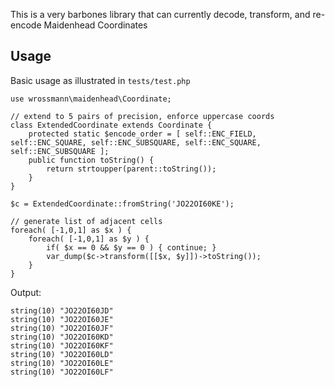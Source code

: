 This is a very barbones library that can currently decode, transform, and re-encode Maidenhead Coordinates

## Usage

Basic usage as illustrated in `tests/test.php`

```
use wrossmann\maidenhead\Coordinate;

// extend to 5 pairs of precision, enforce uppercase coords
class ExtendedCoordinate extends Coordinate {
    protected static $encode_order = [ self::ENC_FIELD, self::ENC_SQUARE, self::ENC_SUBSQUARE, self::ENC_SQUARE, self::ENC_SUBSQUARE ];
    public function toString() {
        return strtoupper(parent::toString());
    }
}

$c = ExtendedCoordinate::fromString('JO22OI60KE');

// generate list of adjacent cells
foreach( [-1,0,1] as $x ) {
    foreach( [-1,0,1] as $y ) {
        if( $x == 0 && $y == 0 ) { continue; }
        var_dump($c->transform([[$x, $y]])->toString());
    }
}
```

Output:

```
string(10) "JO22OI60JD"
string(10) "JO22OI60JE"
string(10) "JO22OI60JF"
string(10) "JO22OI60KD"
string(10) "JO22OI60KF"
string(10) "JO22OI60LD"
string(10) "JO22OI60LE"
string(10) "JO22OI60LF"
```
